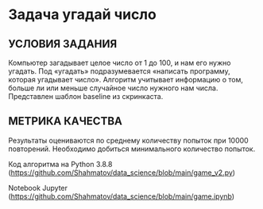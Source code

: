 # Задача угадай число

## УСЛОВИЯ ЗАДАНИЯ

Компьютер загадывает целое число от 1 до 100, и нам его нужно угадать. Под «угадать» подразумевается «написать программу, которая угадывает число».
Алгоритм учитывает информацию о том, больше ли или меньше случайное число нужного нам числа.
Представлен шаблон baseline из скринкаста.

## МЕТРИКА КАЧЕСТВА

Результаты оцениваются по среднему количеству попыток при 10000 повторений. Необходимо добиться минимального количество попыток.

Код алгоритма на Python 3.8.8 (https://github.com/Shahmatov/data_science/blob/main/game_v2.py)

Notebook Jupyter (https://github.com/Shahmatov/data_science/blob/main/game.ipynb)
